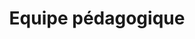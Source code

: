 ---
widget: people
title: Equipe pédagogique
weight: 50 # Position of section on page

content:
  # Choose which groups/teams of users to display.
  #   Edit `user_groups` in each user's profile to add them to one or more of these groups.
  user_groups:
      - Eleves Tuteurs
      - Mentors
      - Membres d'Honneur
  sort_by: Params.last_name
  sort_ascending: true

design:
  show_interests: false
  show_role: true
  show_social: true
  show_organizations: true
---